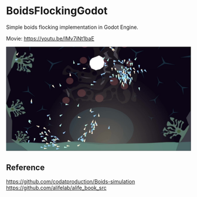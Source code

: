 # BoidsFlockingGodot
Simple boids flocking implementation in Godot Engine.

Movie: https://youtu.be/IMv7iNt1baE

![screenshot](./screenshot/2020-07-21_09-42-54_1.jpg)


## Reference
https://github.com/codatproduction/Boids-simulation  
https://github.com/alifelab/alife_book_src